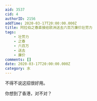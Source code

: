 ```yaml
---
aid: 3537
cid: 4
authorID: 2156
addTime: 2020-03-17T20:00:00.000Z
title: 阿拉伯之春直接给欧洲送去六百万廉价壮劳力
tags:
    - 壮劳力
    - 之春
    - 六百万
    - 送去
    - 廉价
comments: []
date: 2020-03-17T20:00:00.000Z
category: 水
---
```


不得不说这招很好用。

你想到了香港，对不对？
